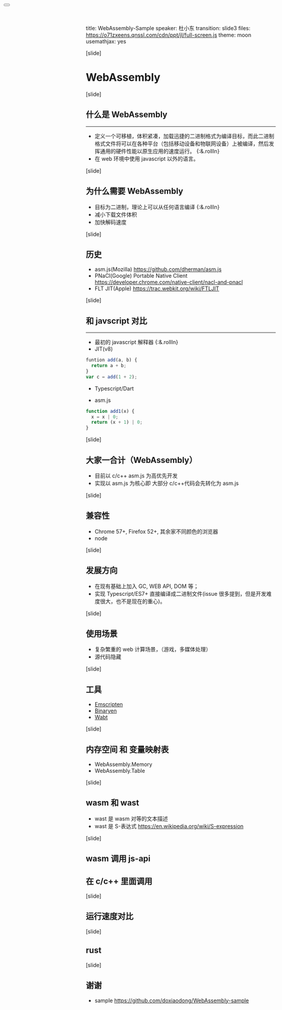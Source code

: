 title: WebAssembly-Sample
speaker: 杜小东
transition: slide3
files: https://o71zxeens.qnssl.com/cdn/ppt/jl/full-screen.js
theme: moon
usemathjax: yes

[slide]
<button onclick="fullScreen()" class="btn btn-default" style="cursor: pointer;position:fixed;left:10px;top:10px;"></button>
# WebAssembly

[slide]
## 什么是 WebAssembly
----
* 定义一个可移植，体积紧凑，加载迅捷的二进制格式为编译目标，而此二进制格式文件将可以在各种平台（包括移动设备和物联网设备）上被编译，然后发挥通用的硬件性能以原生应用的速度运行。 {:&.rollIn}
* 在 web 环境中使用 javascript 以外的语言。

[slide]
## 为什么需要 WebAssembly
* 目标为二进制，理论上可以从任何语言编译 {:&.rollIn}
* 减小下载文件体积
* 加快解码速度

[slide]
## 历史
* asm.js(Mozilla) https://github.com/dherman/asm.js
* PNaCl(Google) Portable Native Client https://developer.chrome.com/native-client/nacl-and-pnacl
* FLT JIT(Apple) https://trac.webkit.org/wiki/FTLJIT

[slide]
## 和 javscript 对比
----
* 最初的 javascript 解释器 {:&.rollIn}
* JIT(v8)
```javascript
funtion add(a, b) {
  return a + b;
}
var c = add(1 + 2);
```
* Typescript/Dart

* asm.js
```javascript
function add1(x) {
  x = x | 0;
  return (x + 1) | 0;
}
```

[slide]
## 大家一合计（WebAssembly）

* 目前以 c/c++ asm.js 为高优先开发
* 实现以 asm.js 为核心即 大部分 c/c++代码会先转化为 asm.js

[slide]
## 兼容性
* Chrome 57+, Firefox 52+, 其余家不同颜色的浏览器
* node

[slide]
## 发展方向
* 在现有基础上加入 GC, WEB API, DOM 等；
* 实现 Typescript/ES7+ 直接编译成二进制文件(issue 很多提到，但是开发难度很大，也不是现在的重心)。

[slide]
## 使用场景
* 复杂繁重的 web 计算场景，（游戏，多媒体处理）
* 源代码隐藏

[slide]
## 工具
* [Emscripten](http://kripken.github.io/emscripten-site/)
* [Binaryen](https://github.com/WebAssembly/binaryen)
* [Wabt](https://github.com/WebAssembly/wabt)

[slide]
## 内存空间 和 变量映射表
* WebAssembly.Memory
* WebAssembly.Table

[slide]
## wasm 和 wast
* wast 是 wasm 对等的文本描述
* wast 是 S-表达式 https://en.wikipedia.org/wiki/S-expression

[slide]
## wasm 调用 js-api
## 在 c/c++ 里面调用

[slide]
## 运行速度对比

[slide]
## rust

[slide]
## 谢谢
* sample https://github.com/doxiaodong/WebAssembly-sample
